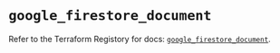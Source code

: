 # `google_firestore_document`

Refer to the Terraform Registory for docs: [`google_firestore_document`](https://registry.terraform.io/providers/hashicorp/google-beta/5.0.0/docs/resources/google_firestore_document).
